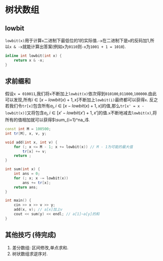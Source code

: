 # 树状数组
## lowbit
`lowbit(x)`用于计算`x`二进制下最低位的$1$的实际值.`-x`在二进制下是`x`的反码加$1$,所以`x & -x`就能计算出答案(例如`x`为`0110`则`-x`为`1001 + 1 = 1010`).
```cpp
inline int lowbit(int x) {
	return x & -x;
}
```

## 求前缀和
假设`x = 010011`,我们将`x`不断加上`lowbit(x)`依次得到`010100`,`011000`,`100000`.由此可以发现,所有$i\in[x - lowbit(x) + 1, x]$不断加上`lowbit(i)`最终都可以获得`x`.
反之若我们令`tr[x]`包含所有$a_i,i\in[x-lowbit(x)+1,x]$的值,那么`tr[x' = x - lowbit(x)]`又将包含$a_i,i\in[x'-lowbit(x')+1,x']$的值.`x`不断地减去`lowbit(x)`,将所有的值相加就可以获得$\sum_{i=1}^na_i$.
```cpp
const int M = 100500;
int tr[M], x, v, y;

void add(int x, int v) {
	for (; x <= M - 1; x += lowbit(x)) // M - 1为可能的最大值
		tr[x] += v;
	return ;
}

int sum(int x) {
	int ans = 0;
	for (; x; x -= lowbit(x))
		ans += tr[x];
	return ans;
}

int main() {
	cin >> x >> v >> y;
	add(x, v); // a[x]加上v
	cout << sum(y) << endl; // a[1]~a[y]的和
}
```

## 其他技巧 (待完成)
1. 差分数组: 区间修改,单点求和.
2. 树状数组求逆序对.
